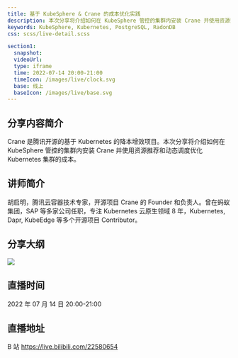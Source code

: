 ```yaml
---
title: 基于 KubeSphere & Crane 的成本优化实践
description: 本次分享将介绍如何在 KubeSphere 管控的集群内安装 Crane 并使用资源推荐和动态调度优化 Kubernetes 集群的成本。
keywords: KubeSphere, Kubernetes, PostgreSQL, RadonDB
css: scss/live-detail.scss

section1:
  snapshot: 
  videoUrl: 
  type: iframe
  time: 2022-07-14 20:00-21:00
  timeIcon: /images/live/clock.svg
  base: 线上
  baseIcon: /images/live/base.svg
---
```

## 分享内容简介

Crane 是腾讯开源的基于 Kubernetes 的降本增效项目。本次分享将介绍如何在 KubeSphere 管控的集群内安装 Crane 并使用资源推荐和动态调度优化 Kubernetes 集群的成本。

## 讲师简介

胡启明，腾讯云容器技术专家，开源项目 Crane 的 Founder 和负责人。曾在蚂蚁集团，SAP 等多家公司任职，专注 Kubernetes 云原生领域 8 年，Kubernetes, Dapr, KubeEdge 等多个开源项目 Contributor。

## 分享大纲

![](https://pek3b.qingstor.com/kubesphere-community/images/crane0714-live.png)

## 直播时间

2022 年 07 月 14 日 20:00-21:00

## 直播地址

B 站  https://live.bilibili.com/22580654

